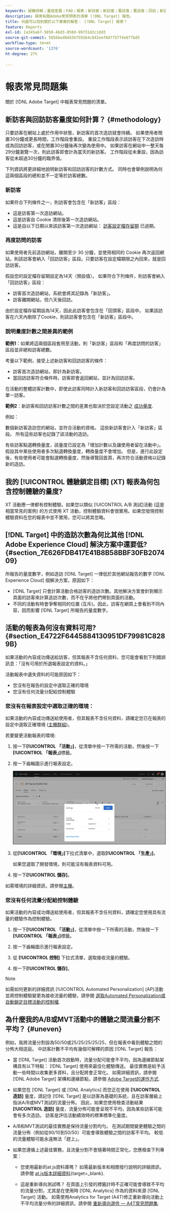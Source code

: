 ```yaml
---
keywords: 疑難排解；量度差異；FAQ；報表；新訪客；新訪客；舊訪客；舊訪客；回訪；新造訪
description: 探索有關Adobe常見問答的清單 [!DNL Target] 報告。
title: 何處可以找到關於以下專案的解答： [!DNL Target] 報表？
feature: Reports
exl-id: 1a345a67-5050-4bd3-858d-99731d2c1dd3
source-git-commit: 5856bed8dd3bf59164c842eef687757f4e877bd5
workflow-type: tm+mt
source-wordcount: '1376'
ht-degree: 27%

---
```


# 報表常見問題集

關於 [!DNL Adobe Target] 中報表常見問題的清單。

## 新訪客與回訪訪客量度如何計算？ {#methodology}

只要訪客在網站上處於作用中狀態，新訪客的首次造訪就會持續。
如果使用者閒置30分鐘或更長時間，工作階段會重設。 重設工作階段表示該訪客在下次造訪時成為回訪訪客，或在閒置30分鐘後再次變為使用中。
如果訪客在網站中一整天每29分鐘瀏覽一次，則此訪客即會計為當天的新訪客。 工作階段從未重設，因為訪客從未超過30分鐘的臨界值。

下列資訊將更詳細地說明新訪客和回訪訪客的計數方式。 同時也會舉例說明為何這兩個區段的總和並不一定等於訪客總數。

### 新訪客

如果符合下列條件之一，則訪客會包含在「新訪客」區段：

* 這是訪客第一次造訪網站。
* 這是訪客自 Cookie 清除後第一次造訪網站。
* 這是自以下日期以來該訪客第一次造訪網站： [訪客設定檔存留期](/help/main/c-target/c-visitor-profile/visitor-profile-lifetime.md) 已過期。

### 再度訪問的訪客

如果使用者先前造訪網站，離開至少 30 分鐘，並使用相同的 Cookie 再次返回網站，則該訪客會納入「回訪訪客」區段。只要訪客在設定檔期限之內回來，就是回訪訪客。

假設您的設定檔存留期設定為14天（預設值）。 如果符合下列條件，則訪客會納入「回訪訪客」區段：

* 訪客首次造訪網站，系統會將其記錄為「新訪客」。
* 訪客離開網站，但六天後回訪。

由於設定檔存留期設為14天，因此此訪客會包含在「回頭客」區段中。 如果該訪客在六天內刪除了Cookie，則該訪客會包含在「新訪客」區段中。

### 說明量度計數之間差異的範例

**範例1**：如果將這兩個區段套用至活動，則「新訪客」區段和「再度訪問的訪客」區段並非總和訪客總數。

考量以下範例，接受上述新訪客和回訪訪客的條件：

* 訪客首次造訪網站，即計為新訪客。
* 當回訪訪客符合條件時，訪客即會返回網站，並計為回訪訪客。

在活動的整體訪客計數中，即使此訪客同時計入新訪客和回訪訪客區段，仍會計為單一訪客。

**範例2**：新訪客和回訪訪客計數之間的差異也取決於您設定活動之 [成功量度](/help/main/c-activities/r-success-metrics/success-metrics.md).

例如：

數個新訪客造訪您的網站，並符合活動的資格。 這些新訪客會計入「新訪客」區段。 所有這些訪客也記錄了該活動的造訪。

有些訪客點選轉換量度，該量度已設定為「增加計數以及讓使用者留在活動中」。 假設其中某些使用者多次點選轉換量度，轉換量度不會增加。 但是，進行此設定後，有些使用者可能會點選轉換量度，然後導覽回首頁，再次符合活動資格以記錄新的造訪。

## 我的 [!UICONTROL 體驗鎖定目標] (XT) 報表為何包含控制體驗的量度?

XT 活動應一律都有控制體驗。如果您以類似 [!UICONTROL A/B 測試]活動 (這是相當常見的案例) 的方式使用 XT 活動，控制體驗資料會很實用。如果您發現控制體驗資料在您的報表中並不實用，您可以將其忽略。

## [!DNL Target] 中的造訪次數為何比其他 [!DNL Adobe Experience Cloud] 解決方案中還要低?  {#section_7E626FDB417E41B8B58BBF30FB207409}

所報告的量度數字，例如造訪 [!DNL Target] 一律低於其他網站報告的數字 [!DNL Experience Cloud] 個解決方案，原因如下：

* [!DNL Target] 只會計算活動合格訪客的造訪次數。其他解決方案會針對顯示頁面的訪客來計算造訪次數，而不在乎將他們帶到頁面的活動。
* 不同的活動有時會爭奪相同的位置 (互斥)。因此，訪客在網頁上會看到不同內容，因而影響 [!DNL Target] 所報告的量度數字。

## 活動的報表為何沒有資料可用? {#section_E4722F6445884130951DF79981C8289B}

如果活動的內容成功傳送給訪客，但其報表不含任何資料，您可能會看到下列錯誤訊息：「沒有可用於所選報表設定的資料。」

活動報表中遺失資料的可能原因如下：

* 您沒有在報告的設定中選取正確的環境
* 您沒有任何流量分配給控制體驗

### 您沒有在報表設定中選取正確的環境：

如果活動的內容成功傳送給使用者，但其報表不含任何資料，請確定您已在報表的設定中選取正確環境 ([主機群組](/help/main/administrating-target/hosts.md))。

若要變更活動報表的環境:

1. 按一下&#x200B;**[!UICONTROL 「活動」]**，從清單中按一下所需的活動，然後按一下&#x200B;**[!UICONTROL 「報表」]**&#x200B;標籤。
1. 按一下齒輪圖示進行報表設定。

   ![A/B 設定對話方塊](/help/main/c-reports/c-report-settings/assets/ab_settings_dialog.png)

1. 從&#x200B;**[!UICONTROL 「環境」]**&#x200B;下拉式清單中，選取&#x200B;**[!UICONTROL 「生產」]**。

   如果您選取了開發環境，則可能沒有報表資料可用。

1. 按一下&#x200B;**[!UICONTROL 儲存]**。

如需環境的詳細資訊，請參閱[主機](/help/main/administrating-target/hosts.md#concept_516BB01EBFBD4449AB03940D31AEB66E)。

### 您沒有任何流量分配給控制體驗

如果活動的內容成功傳送給使用者，但其報表不含任何資料，請確定您使用具有流量的體驗作為控制體驗。

1. 按一下&#x200B;**[!UICONTROL 「活動」]**，從清單中按一下所需的活動，然後按一下&#x200B;**[!UICONTROL 「報表」]**&#x200B;標籤。
1. 按一下齒輪圖示進行報表設定。

1. 從 **[!UICONTROL 控制]** 下拉式清單，選取接收流量的體驗。

1. 按一下&#x200B;**[!UICONTROL 儲存]**。

>[!NOTE]
>
>如需如何更新的詳細資訊 [!UICONTROL Automated Personalization] (AP)活動並將控制體驗變更為接收流量的體驗，請參閱 [選取Automated Personalization或自動鎖定目標活動的控制權](/help/main/c-activities/t-automated-personalization/experience-as-control.md).


## 為什麼我的A/B或MVT活動中的體驗之間流量分割不平均？ {#uneven}

例如，我將流量分割設為50/50或25/25/25/25/25，但在報表中看到體驗之間的分佈大相逕庭。 中訪客計數不平均有幾個可解釋的原因 [!DNL Target] 報告：

* 當 [!DNL Target] 活動首次啟動時，流量分配可能會不平均，因為邊緣節點架構具有以下特點： [!DNL Target] 使用來最佳化體驗傳送。 最佳實務是給予活動一些時間以收集更多資料，且分配將會正常化。 如需詳細資訊，請參閱 [!DNL Adobe Target] 架構和邊緣節點，請參閱 [Adobe Target的運作方式](/help/main/c-intro/how-target-works.md).
* 如果您在 [!DNL Target] 或 [!DNL Analytics] 而您正在使用 **[!UICONTROL 造訪]** 量度，請記住 [!DNL Target] 是以訪客為基礎的系統，且在訪客層級上指派A/B或MVT測試的流量分佈。 因此，如果您使用檢查活動結果 **[!UICONTROL 造訪]** 量度，流量分佈可能會呈現不平均，因為某些訪客可能會有多次造訪。 訪客是評估活動績效時的標準標準化量度。
* A/B和MVT測試的最佳實務是保持流量分割均勻。 在測試期間變更體驗之間的流量分佈（例如從90/10到50/50）可能會導致體驗之間的訪客不平均。 較低的流量體驗可能永遠無法「趕上」。
* 如果您遵循上述最佳實務，且流量分割不會隨著時間正常化，您應檢查下列專案：

   * 您使用最新的at.js資料庫嗎？ 如需最新版本和相關發行說明的詳細資訊，請參閱 [at.js版本詳細資料](https://experienceleague.corp.adobe.com/docs/target-dev/developer/client-side/at-js-implementation/target-atjs-versions.html){target=_blank}.

   * 這是重新導向測試嗎？ 在頁面上引發的標籤計時不正確可能會導致不平均的流量分割，尤其是在使用時 [!DNL Analytics] 作為的資料來源 [!DNL Target] 活動。 如需使用Analytics for Target (A4T)修正重新導向活動上不平均流量分佈的詳細資訊，請參閱 [重新導向選件 — A4T常見問題集](/help/main/c-integrating-target-with-mac/a4t/r-a4t-faq/a4t-faq-redirect-offers.md).
